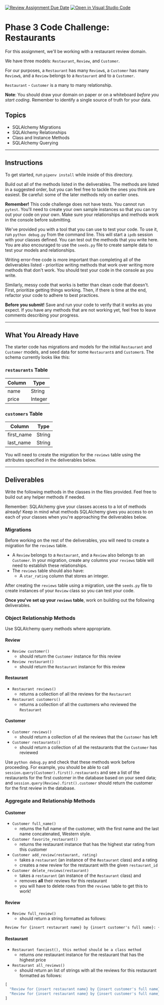 [![Review Assignment Due Date](https://classroom.github.com/assets/deadline-readme-button-24ddc0f5d75046c5622901739e7c5dd533143b0c8e959d652212380cedb1ea36.svg)](https://classroom.github.com/a/FS3Rk3WR)
[![Open in Visual Studio Code](https://classroom.github.com/assets/open-in-vscode-718a45dd9cf7e7f842a935f5ebbe5719a5e09af4491e668f4dbf3b35d5cca122.svg)](https://classroom.github.com/online_ide?assignment_repo_id=13808304&assignment_repo_type=AssignmentRepo)
# Phase 3 Code Challenge: Restaurants

For this assignment, we'll be working with a restaurant review domain.

We have three models: `Restaurant`, `Review`, and `Customer`.

For our purposes, a `Restaurant` has many `Review`s, a `Customer` has many
`Review`s, and a `Review` belongs to a `Restaurant` and to a `Customer`.

`Restaurant` - `Customer` is a many to many relationship.

**Note**: You should draw your domain on paper or on a whiteboard _before you
start coding_. Remember to identify a single source of truth for your data.

## Topics

- SQLAlchemy Migrations
- SQLAlchemy Relationships
- Class and Instance Methods
- SQLAlchemy Querying

***

## Instructions

To get started, run `pipenv install` while inside of this directory.

Build out all of the methods listed in the deliverables. The methods are listed
in a suggested order, but you can feel free to tackle the ones you think are
easiest. Be careful: some of the later methods rely on earlier ones.

**Remember!** This code challenge does not have tests. You cannot run `pytest`.
 You'll need to create your own sample instances so
that you can try out your code on your own. Make sure your relationships and
methods work in the console before submitting.

We've provided you with a tool that you can use to test your code. To use it,
run `python debug.py` from the command line. This will start a `ipdb` session with
your classes defined. You can test out the methods that you write here. You are
also encouraged to use the `seeds.py` file to create sample data to test your
models and relationships.

Writing error-free code is more important than completing all of the
deliverables listed - prioritize writing methods that work over writing more
methods that don't work. You should test your code in the console as you write.

Similarly, messy code that works is better than clean code that doesn't. First,
prioritize getting things working. Then, if there is time at the end, refactor
your code to adhere to best practices.

**Before you submit!** Save and run your code to verify that it works as you
expect. If you have any methods that are not working yet, feel free to leave
comments describing your progress.

***

## What You Already Have

The starter code has migrations and models for the initial `Restaurant` and
`Customer` models, and seed data for some `Restaurant`s and `Customer`s. The
schema currently looks like this:

### `restaurants` Table

| Column | Type    |
| ------ | ------- |
| name   | String  |
| price  | Integer |

### `customers` Table

| Column     | Type   |
| ---------- | ------ |
| first_name | String |
| last_name  | String |

You will need to create the migration for the `reviews` table using the
attributes specified in the deliverables below.

***

## Deliverables

Write the following methods in the classes in the files provided. Feel free to
build out any helper methods if needed.

Remember: SQLAlchemy give your classes access to a lot of methods already!
Keep in mind what methods SQLAlchemy gives you access to on each of your
classes when you're approaching the deliverables below.

### Migrations

Before working on the rest of the deliverables, you will need to create a
migration for the `reviews` table.

- A `Review` belongs to a `Restaurant`, and a `Review` also belongs to an
  `Customer`. In your migration, create any columns your `reviews` table will
  need to establish these relationships.
- The `reviews` table should also have:
  - A `star_rating` column that stores an integer.

After creating the `reviews` table using a migration, use the `seeds.py` file to
create instances of your `Review` class so you can test your code.

**Once you've set up your `reviews` table**, work on building out the following
deliverables.

### Object Relationship Methods

Use SQLAlchemy query methods where
appropriate.

#### Review

- `Review customer()`
  - should return the `Customer` instance for this review
- `Review restaurant()`
  - should return the `Restaurant` instance for this review

#### Restaurant

- `Restaurant reviews()`
  - returns a collection of all the reviews for the `Restaurant`
- `Restaurant customers()`
  - returns a collection of all the customers who reviewed the `Restaurant`

#### Customer

- `Customer reviews()`
  - should return a collection of all the reviews that the `Customer` has left
- `Customer restaurants()`
  - should return a collection of all the restaurants that the `Customer` has
    reviewed

Use `python debug.py` and check that these methods work before proceeding. For
example, you should be able to call `session.query(Customer).first().restaurants` and see a list
of the restaurants for the first customer in the database based on your seed
data; and `session.query(Review).first().customer` should return the customer for the first
review in the database.

### Aggregate and Relationship Methods

#### Customer

- `Customer full_name()`
  - returns the full name of the customer, with the first name and the last name
    concatenated, Western style.
- `Customer favorite_restaurant()`
  - returns the restaurant instance that has the highest star rating from this customer
- `Customer add_review(restaurant, rating)`
  - takes a `restaurant` (an instance of the `Restaurant` class) and a rating
  - creates a new review for the restaurant with the given `restaurant_id`
- `Customer delete_reviews(restaurant)`
  - takes a `restaurant` (an instance of the `Restaurant` class) and
  - removes **all** their reviews for this restaurant
  - you will have to delete rows from the `reviews` table to get this to work!

#### Review

- `Review full_review()`
  - should return a string formatted as follows:

```txt
Review for {insert restaurant name} by {insert customer's full name}: {insert review star_rating} stars.
```

#### Restaurant

- `Restaurant fanciest(), this method should be a class method`
  - returns _one_ restaurant instance for the restaurant that has the highest
    price
- `Restaurant all_reviews()`
  - should return an list of strings with all the reviews for this restaurant
    formatted as follows:

```py
[
  "Review for {insert restaurant name} by {insert customer's full name}: {insert review star_rating} stars.",
  "Review for {insert restaurant name} by {insert customer's full name}: {insert review star_rating} stars.",
]
```
